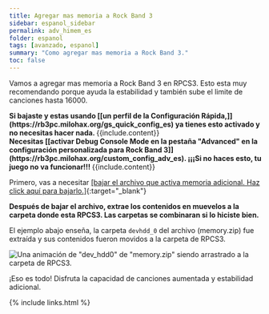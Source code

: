 ```yaml
---
title: Agregar mas memoria a Rock Band 3
sidebar: espanol_sidebar
permalink: adv_himem_es
folder: espanol
tags: [avanzado, espanol]
summary: "Como agregar mas memoria a Rock Band 3."
toc: false
---
```


Vamos a agregar mas memoria a Rock Band 3 en RPCS3. Esto esta muy recomendando porque ayuda la estabilidad y también sube el limite de canciones hasta 16000.

<div markdown="span" class="alert alert-info" role="alert"><i class="fa fa-info-circle"></i> <b>Si bajaste y estas usando [[un perfil de la Configuración Rápida,]](https://rb3pc.milohax.org/gs_quick_config_es) ya tienes esto activado y no necesitas hacer nada. </b> {{include.content}}</div>

<div markdown="span" class="alert alert-danger" role="alert"><i class="fa fa-exclamation-circle"></i> <b>Necesitas [[activar Debug Console Mode en la pestaña "Advanced" en la configuración personalizada para Rock Band 3]](https://rb3pc.milohax.org/custom_config_adv_es). ¡¡¡Si no haces esto, tu juego no va funcionar!!! </b> {{include.content}}</div>

Primero, vas a necesitar [[bajar el archivo que activa memoria adicional. Haz click aquí para bajarlo.]](https://rb3pc.milohax.org/downloads/customconfigs/memory.zip){:target="_blank"}

**Después de bajar el archivo, extrae los contenidos en muevelos a la carpeta donde esta RPCS3. Las carpetas se combinaran si lo hiciste bien.**

El ejemplo abajo enseña, la carpeta `devhdd_0` del archivo (memory.zip) fue extraída y sus contenidos fueron movidos a la carpeta de RPCS3.

![Una animación de "dev_hdd0" de "memory.zip" siendo arrastrado a la carpeta de RPCS3.](https://rb3pc.milohax.org/images/cust/himem.gif "Recommended.zip")

¡Eso es todo! Disfruta la capacidad de canciones aumentada y estabilidad adicional.

{% include links.html %}